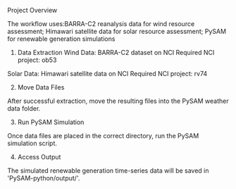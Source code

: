 Project Overview

The workflow uses:BARRA-C2 reanalysis data for wind resource assessment; Himawari satellite data for solar resource assessment; PySAM for renewable generation simulations

1. Data Extraction
Wind Data: BARRA-C2 dataset on NCI
Required NCI project: ob53

Solar Data: Himawari satellite data on NCI
Required NCI project: rv74

2. Move Data Files

After successful extraction, move the resulting files into the PySAM weather data folder.

3. Run PySAM Simulation

Once data files are placed in the correct directory, run the PySAM simulation script.

4. Access Output

The simulated renewable generation time-series data will be saved in 'PySAM-python/output/'.
